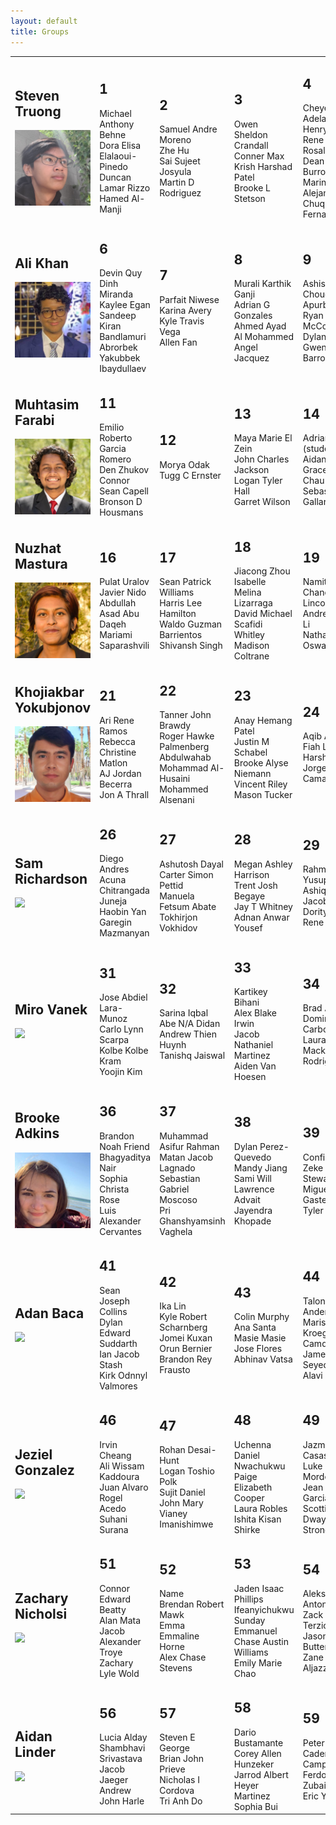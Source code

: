 ```yaml
---
layout: default
title: Groups
---
```

<table>
<tr>
<td>
<h2>Steven Truong</h2>
<img src="./../../images/struong.jpg" />
</td>
<td>
<h2>1</h2>
Michael Anthony Behne<br />
Dora Elisa Elalaoui-Pinedo<br />
Duncan Lamar Rizzo<br />
Hamed Al-Manji<br />
</td>
<td>
<h2>2</h2>
Samuel Andre Moreno<br />
Zhe Hu<br />
Sai Sujeet Josyula<br />
Martin D Rodriguez<br />
</td>
<td>
<h2>3</h2>
Owen Sheldon Crandall<br />
Conner Max<br />
Krish Harshad Patel<br />
Brooke L Stetson<br />
</td>
<td>
<h2>4</h2>
Cheyenne Adelaide Henry<br />
Rene A Rosales<br />
Dean Marcus Burross<br />
Marino Alejandro Chuquilin Fernandez<br />
</td>
<td>
<h2>5</h2>
Anuj Jariwala<br />
Arlene G Garber<br />
Clayton A Young<br />
Tim John Brandenberger<br />
</td>
<tr>
<td>
<h2>Ali Khan</h2>
<img src="./../../images/akhan.jpg" />
</td>
<td>
<h2>6</h2>
Devin Quy Dinh<br />
Miranda Kaylee Egan<br />
Sandeep Kiran Bandlamuri<br />
Abrorbek Yakubbek Ibaydullaev<br />
</td>
<td>
<h2>7</h2>
Parfait Niwese<br />
Karina Avery<br />
Kyle Travis Vega<br />
Allen Fan<br />
</td>
<td>
<h2>8</h2>
Murali Karthik Ganji<br />
Adrian G Gonzales<br />
Ahmed Ayad Al Mohammed<br />
Angel Jacquez<br />
</td>
<td>
<h2>9</h2>
Ashish Dev Choudhary<br />
Apurbo Barua<br />
Ryan Aspen McCord<br />
Dylan Gwendolyn Barron<br />
</td>
<td>
<h2>10</h2>
Luckie Andrei Pangilinan Musngi<br />
Nathan Ashwani Kumar<br />
Stephin Tomson<br />
Mengyang Lei<br />
</td>
<tr>
<td>
<h2>Muhtasim Farabi</h2>
<img src="./../../images/mfarabi.jpg" />
</td>
<td>
<h2>11</h2>
Emilio Roberto Garcia Romero<br />
Den Zhukov<br />
Connor Sean Capell<br />
Bronson D Housmans<br />
</td>
<td>
<h2>12</h2>
Morya Odak<br />
Tugg C Ernster<br />
</td>
<td>
<h2>13</h2>
Maya Marie El Zein<br />
John Charles Jackson<br />
Logan Tyler Hall<br />
Garret Wilson<br />
</td>
<td>
<h2>14</h2>
Adriana Picoral (student)<br />
Aidan Gibah Grace<br />
Chau Vo<br />
Sebastian Gallardo<br />
</td>
<td>
<h2>15</h2>
Jarod Lee White<br />
Ethan Richard Parsons<br />
Caleb Moore<br />
Yan Curt Corry<br />
</td>
<tr>
<td>
<h2>Nuzhat Mastura</h2>
<img src="./../../images/nmastura.jpg" />
</td>
<td>
<h2>16</h2>
Pulat Uralov<br />
Javier Nido<br />
Abdullah Asad Abu Daqeh<br />
Mariami Saparashvili<br />
</td>
<td>
<h2>17</h2>
Sean Patrick Williams<br />
Harris Lee Hamilton<br />
Waldo Guzman Barrientos<br />
Shivansh Singh<br />
</td>
<td>
<h2>18</h2>
Jiacong Zhou<br />
Isabelle Melina Lizarraga<br />
David Michael Scafidi<br />
Whitley Madison Coltrane<br />
</td>
<td>
<h2>19</h2>
Namit Ketan Chandak<br />
Lincoln M Rose<br />
Andrew Hanh Li<br />
Nathan Alfred Oswald<br />
</td>
<td>
<h2>20</h2>
Tucker Robert Banks<br />
Noah Malcolm Sherman<br />
Bonnie Galiga<br />
Jeff Ethan Layton<br />
</td>
<tr>
<td>
<h2>Khojiakbar Yokubjonov</h2>
<img src="./../../images/kyokubjonov.jpg" />
</td>
<td>
<h2>21</h2>
Ari Rene Ramos<br />
Rebecca Christine Matlon<br />
AJ Jordan Becerra<br />
Jon A Thrall<br />
</td>
<td>
<h2>22</h2>
Tanner John Brawdy<br />
Roger Hawke Palmenberg<br />
Abdulwahab Mohammad Al-Husaini<br />
Mohammed Alsenani<br />
</td>
<td>
<h2>23</h2>
Anay Hemang Patel<br />
Justin M Schabel<br />
Brooke Alyse Niemann<br />
Vincent Riley Mason Tucker<br />
</td>
<td>
<h2>24</h2>
Aqib Adnan<br />
Fiah L Doe<br />
Harshit Jain<br />
Jorge Luis Camacho<br />
</td>
<td>
<h2>25</h2>
Andrew Lin<br />
Hamad Azzam Al Mutawa<br />
Yaolei Bian<br />
Aiden Cole Moore<br />
</td>
<tr>
<td>
<h2>Sam Richardson</h2>
<img src="./../../images/srichardson.jpg" />
</td>
<td>
<h2>26</h2>
Diego Andres Acuna<br />
Chitrangada Juneja<br />
Haobin Yan<br />
Garegin Mazmanyan<br />
</td>
<td>
<h2>27</h2>
Ashutosh Dayal<br />
Carter Simon Pettid<br />
Manuela Fetsum Abate<br />
Tokhirjon Vokhidov<br />
</td>
<td>
<h2>28</h2>
Megan Ashley Harrison<br />
Trent Josh Begaye<br />
Jay T Whitney<br />
Adnan Anwar Yousef<br />
</td>
<td>
<h2>29</h2>
Rahmatillokhon Yusupov<br />
Ashiqul Alam<br />
Jacob Michael Dority<br />
Rene Ibarra<br />
</td>
<td>
<h2>30</h2>
Tianrong Yao<br />
Pearl Pearl McNabb<br />
Chris L. Williams<br />
Kyoka Suganami<br />
</td>
<tr>
<td>
<h2>Miro Vanek</h2>
<img src="./../../images/mvanek.jpg" />
</td>
<td>
<h2>31</h2>
Jose Abdiel Lara-Munoz<br />
Carlo Lynn Scarpa<br />
Kolbe Kolbe Kram<br />
Yoojin Kim<br />
</td>
<td>
<h2>32</h2>
Sarina Iqbal<br />
Abe N/A Didan<br />
Andrew Thien Huynh<br />
Tanishq Jaiswal<br />
</td>
<td>
<h2>33</h2>
Kartikey Bihani<br />
Alex Blake Irwin<br />
Jacob Nathaniel Martinez<br />
Aiden Van Hoesen<br />
</td>
<td>
<h2>34</h2>
Brad A Myers<br />
Dominick T Carbone<br />
Laura Johanna Mack<br />
Rodrigo Novoa<br />
</td>
<td>
<h2>35</h2>
Annie Yan Wei Wilson<br />
Alex Anne Roy<br />
Jingzhu Li<br />
Alijah Micah Atwood<br />
</td>
<tr>
<td>
<h2>Brooke Adkins</h2>
<img src="./../../images/badkins.jpg" />
</td>
<td>
<h2>36</h2>
Brandon Noah Friend<br />
Bhagyaditya Nair<br />
Sophia Christa Rose<br />
Luis Alexander Cervantes<br />
</td>
<td>
<h2>37</h2>
Muhammad Asifur Rahman<br />
Matan Jacob Lagnado<br />
Sebastian Gabriel Moscoso<br />
Pri Ghanshyamsinh Vaghela<br />
</td>
<td>
<h2>38</h2>
Dylan Perez-Quevedo<br />
Mandy Jiang<br />
Sami Will Lawrence<br />
Advait Jayendra Khopade<br />
</td>
<td>
<h2>39</h2>
Confido Banza<br />
Zeke Simon Stewart<br />
Miguel Gastelum<br />
Tyler Garfield<br />
</td>
<td>
<h2>40</h2>
MohammadHossein Rezaei<br />
Dinmukhammed Nasradin<br />
Ming Zhi Wang<br />
Muthu Krishnappan<br />
</td>
<tr>
<td>
<h2>Adan Baca</h2>
<img src="./../../images/abaca.jpg" />
</td>
<td>
<h2>41</h2>
Sean Joseph Collins<br />
Dylan Edward Suddarth<br />
Ian Jacob Stash<br />
Kirk Odnnyl Valmores<br />
</td>
<td>
<h2>42</h2>
Ika Lin<br />
Kyle Robert Scharnberg<br />
Jomei Kuxan Orun Bernier<br />
Brandon Rey Frausto<br />
</td>
<td>
<h2>43</h2>
Colin Murphy<br />
Ana Santa Masie Masie<br />
Jose Flores<br />
Abhinav Vatsa<br />
</td>
<td>
<h2>44</h2>
Talon Lee Anderson<br />
Marissa Nicole Kroeger<br />
Camden James Orr<br />
Seyed Parsa Alavi<br />
</td>
<td>
<h2>45</h2>
Ethan Henry Figureido<br />
Kyurhee Kim<br />
Nolan Brian Francis<br />
Mason Walker Rusek<br />
</td>
<tr>
<td>
<h2>Jeziel Gonzalez</h2>
<img src="./../../images/jgonzalez.jpg" />
</td>
<td>
<h2>46</h2>
Irvin Cheang<br />
Ali Wissam Kaddoura<br />
Juan Alvaro Rogel Acedo<br />
Suhani Surana<br />
</td>
<td>
<h2>47</h2>
Rohan Desai-Hunt<br />
Logan Toshio Polk<br />
Sujit Daniel<br />
John Mary Vianey Imanishimwe<br />
</td>
<td>
<h2>48</h2>
Uchenna Daniel Nwachukwu<br />
Paige Elizabeth Cooper<br />
Laura Robles<br />
Ishita Kisan Shirke<br />
</td>
<td>
<h2>49</h2>
Jazmin Juarez Casas<br />
Luke Samuel Morden<br />
Jean Jared Garcia Galvez<br />
Scottie Dwayne Strong<br />
</td>
<td>
<h2>50</h2>
Hidoyat Odilbek o'g'li Ruzmetov<br />
Brianna Nicole Yuki<br />
Liam Mohajeri Norris<br />
Claire Elise Lodermeier<br />
</td>
<tr>
<td>
<h2>Zachary Nicholsi</h2>
<img src="./../../images/znicholsi.jpg" />
</td>
<td>
<h2>51</h2>
Connor Edward Beatty<br />
Alan Mata<br />
Jacob Alexander Troye<br />
Zachary Lyle Wold<br />
</td>
<td>
<h2>52</h2>
Name<br />
Brendan Robert Mawk<br />
Emma Emmaline Horne<br />
Alex Chase Stevens<br />
</td>
<td>
<h2>53</h2>
Jaden Isaac Phillips<br />
Ifeanyichukwu Sunday Emmanuel<br />
Chase Austin Williams<br />
Emily Marie Chao<br />
</td>
<td>
<h2>54</h2>
Aleksandar Antonic<br />
Zack John Terzich<br />
Jason Patrick Butterworth<br />
Zane A Aljazzazi<br />
</td>
<td>
<h2>55</h2>
Dylan Nicholas Coles<br />
Kacy Anne Rabanal<br />
Hunter Mark Rundhaug<br />
Kay Faghihifard<br />
</td>
<tr>
<td>
<h2>Aidan Linder</h2>
<img src="./../../images/alinder.jpg" />
</td>
<td>
<h2>56</h2>
Lucia Alday<br />
Shambhavi Srivastava<br />
Jacob Jaeger<br />
Andrew John Harle<br />
</td>
<td>
<h2>57</h2>
Steven E George<br />
Brian John Prieve<br />
Nicholas I Cordova<br />
Tri Anh Do<br />
</td>
<td>
<h2>58</h2>
Dario Bustamante<br />
Corey Allen Hunzeker<br />
Jarrod Albert Heyer Martinez<br />
Sophia Bui<br />
</td>
<td>
<h2>59</h2>
Peter Yang<br />
Cadence Jean Campbell<br />
Ferdous Zubair Zubair Khan<br />
Eric Yoon<br />
</td>
<td>
<h2>60</h2>
Michael Hunter Chambers<br />
Sev Maxmillian Adams<br />
Zach A Keyes<br />
Beck N Helmle<br />
</td>
</table>
